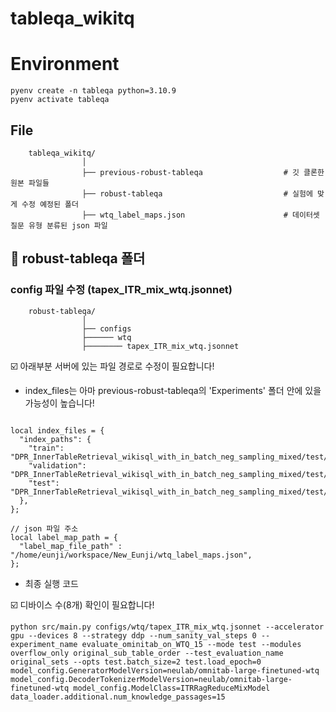# tableqa_wikitq

# Environment

```
pyenv create -n tableqa python=3.10.9
pyenv activate tableqa
```

## File


```    
    tableqa_wikitq/
                │
                ├── previous-robust-tableqa                  # 깃 클론한 원본 파일들
                ├── robust-tableqa                           # 실험에 맞게 수정 예정된 폴더
                ├── wtq_label_maps.json                      # 데이터셋 질문 유형 분류된 json 파일
```

## 📁 robust-tableqa 폴더


### config 파일 수정 (tapex_ITR_mix_wtq.jsonnet)

```    
    robust-tableqa/
                │ 
                ├── configs
                ├────── wtq
                ├──────── tapex_ITR_mix_wtq.jsonnet             

```

☑️ 아래부분 서버에 있는 파일 경로로 수정이 필요합니다!

* index_files는 아마 previous-robust-tableqa의 'Experiments' 폴더 안에 있을 가능성이 높습니다!

```

local index_files = {
  "index_paths": {
    "train": "DPR_InnerTableRetrieval_wikisql_with_in_batch_neg_sampling_mixed/test/wtq_original_sets/step_7603/test.ITRWikiTQDataset.train",
    "validation": "DPR_InnerTableRetrieval_wikisql_with_in_batch_neg_sampling_mixed/test/wtq_original_sets/step_7603/test.ITRWikiTQDataset.validation",
    "test": "DPR_InnerTableRetrieval_wikisql_with_in_batch_neg_sampling_mixed/test/wtq_original_sets/step_7603/test.ITRWikiTQDataset.test",
  },
};

// json 파일 주소
local label_map_path = {
  "label_map_file_path" : "/home/eunji/workspace/New_Eunji/wtq_label_maps.json",
};

```

* 최종 실행 코드 

☑️ 디바이스 수(8개) 확인이 필요합니다!

```
python src/main.py configs/wtq/tapex_ITR_mix_wtq.jsonnet --accelerator gpu --devices 8 --strategy ddp --num_sanity_val_steps 0 --experiment_name evaluate_ominitab_on_WTQ_15 --mode test --modules overflow_only original_sub_table_order --test_evaluation_name original_sets --opts test.batch_size=2 test.load_epoch=0 model_config.GeneratorModelVersion=neulab/omnitab-large-finetuned-wtq model_config.DecoderTokenizerModelVersion=neulab/omnitab-large-finetuned-wtq model_config.ModelClass=ITRRagReduceMixModel data_loader.additional.num_knowledge_passages=15
```


